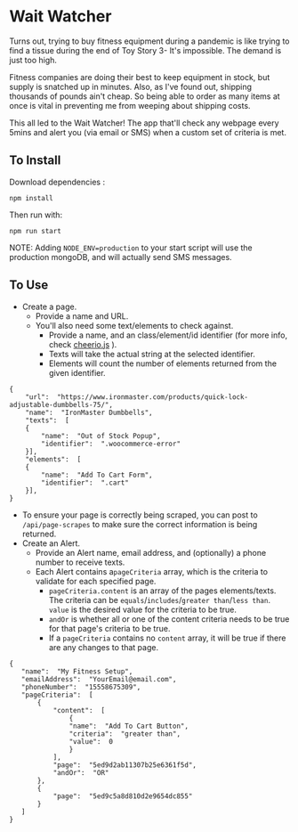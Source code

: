 # Wait Watcher

Turns out, trying to buy fitness equipment during a pandemic is like trying to find a tissue during the end of Toy Story 3- It's impossible. The demand is just too high.

Fitness companies are doing their best to keep equipment in stock, but supply is snatched up in minutes. Also, as I've found out, shipping thousands of pounds ain't cheap. So being able to order as many items at once is vital in preventing me from weeping about shipping costs.

This all led to the Wait Watcher! The app that'll check any webpage every 5mins and alert you (via email or SMS) when a custom set of criteria is met.

## To Install

Download dependencies :

```
npm install
```
Then run with:
```
npm run start
```

NOTE: Adding `NODE_ENV=production` to your start script will use the production mongoDB, and will actually send SMS messages.

## To Use

- Create a page.
    - Provide a name and URL.
    - You'll also need some text/elements to check against.
        - Provide a name, and an class/element/id identifier (for more info, check [cheerio.js](https://cheerio.js.org/) ).
        - Texts will take the actual string at the selected identifier.
        - Elements will count the number of elements returned from the given identifier. 
```
{
	"url":  "https://www.ironmaster.com/products/quick-lock-adjustable-dumbbells-75/",
	"name":  "IronMaster Dumbbells",
	"texts":  [
	{
		"name":  "Out of Stock Popup",
		"identifier":  ".woocommerce-error"
	}],
	"elements":  [
	{
		"name":  "Add To Cart Form",
		"identifier":  ".cart"
	}],
}
```
- To ensure your page is correctly being scraped, you can post to `/api/page-scrapes` to make sure the correct information is being returned.
 - Create an Alert.
	 - Provide an Alert name, email address, and (optionally) a phone number to receive texts.
	 - Each Alert contains a`pageCriteria` array, which is the criteria to validate for each specified page.
		 - `pageCriteria.content` is an array of the pages elements/texts. The criteria can be `equals`/`includes`/`greater than`/`less than`.  `value` is the desired value for the criteria to be true.
		 - `andOr` is whether all or one of the content criteria needs to be true for that page's criteria to be true. 
		 - If a `pageCriteria` contains no `content` array, it will be true if there are any changes to that page.
 ```
 {
	"name":  "My Fitness Setup",
	"emailAddress":  "YourEmail@email.com",
	"phoneNumber":  "15558675309",
	"pageCriteria":  [
		{
			"content":  [
				{
				"name":  "Add To Cart Button",
				"criteria":  "greater than",
				"value":  0
				}
			],
			"page":  "5ed9d2ab11307b25e6361f5d",
			"andOr":  "OR"
		},
		{
			"page":  "5ed9c5a8d810d2e9654dc855"
		}
	]
}
 ```